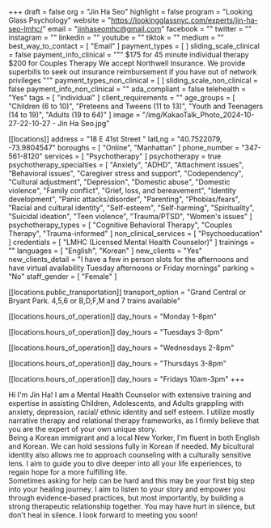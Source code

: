 +++
draft = false
org = "Jin Ha Seo"
highlight = false
program = "Looking Glass Psychology"
website = "https://lookingglassnyc.com/experts/jin-ha-seo-lmhc/"
email = "jinhaseomhc@gmail.com"
facebook = ""
twitter = ""
instagram = ""
linkedin = ""
youtube = ""
tiktok = ""
medium = ""
best_way_to_contact = [ "Email" ]
payment_types = [ ]
sliding_scale_clinical = false
payment_info_clinical = """
$175 for 45 minute individual therapy $200 for Couples Therapy
We accept Northwell Insurance. 
We provide superbills to seek out insurance reimbursement if you have out of network privileges """
payment_types_non_clinical = [ ]
sliding_scale_non_clinical = false
payment_info_non_clinical = ""
ada_compliant = false
telehealth = "Yes"
tags = [ "individual" ]
client_requirements = ""
age_groups = [
  "Children (6 to 10)",
  "Preteens and Tweens (11 to 13)",
  "Youth and Teenagers (14 to 19)",
  "Adults (19 to 64)"
]
image = "/img/KakaoTalk_Photo_2024-10-27-22-10-27 - Jin Ha Seo.jpg"

[[locations]]
address = "18 E 41st Street "
latLng = "40.7522079, -73.9804547"
boroughs = [ "Online", "Manhattan" ]
phone_number = "347-561-8120"
services = [ "Psychotherapy" ]
psychotherapy = true
psychotherapy_specialties = [
  "Anxiety",
  "ADHD",
  "Attachment issues",
  "Behavioral issues",
  "Caregiver stress and support",
  "Codependency",
  "Cultural adjustment",
  "Depression",
  "Domestic abuse",
  "Domestic violence",
  "Family conflict",
  "Grief, loss, and bereavement",
  "Identity development",
  "Panic attacks/disorder",
  "Parenting",
  "Phobias/fears",
  "Racial and cultural identity",
  "Self-esteem",
  "Self-harming",
  "Spirituality",
  "Suicidal ideation",
  "Teen violence",
  "Trauma/PTSD",
  "Women's issues"
]
psychotherapy_types = [
  "Cognitive Behavioral Therapy",
  "Couples Therapy",
  "Trauma-informed"
]
non_clinical_services = [ "Psychoeducation" ]
credentials = [ "LMHC (Licensed Mental Health Counselor)" ]
trainings = ""
languages = [ "English", "Korean" ]
new_clients = "Yes"
new_clients_detail = "I have a few in person slots for the afternoons and have virtual availability Tuesday afternoons or Friday mornings"
parking = "No"
staff_gender = [ "Female" ]

  [[locations.public_transportation]]
  transport_option = "Grand Central or Bryant Park. 4,5,6 or B,D,F,M and 7 trains available"

  [[locations.hours_of_operation]]
  day_hours = "Monday 1-8pm"

  [[locations.hours_of_operation]]
  day_hours = "Tuesdays 3-8pm"

  [[locations.hours_of_operation]]
  day_hours = "Wednesdays 2-8pm"

  [[locations.hours_of_operation]]
  day_hours = "Thursdays 3-8pm"

  [[locations.hours_of_operation]]
  day_hours = "Fridays 10am-3pm"
+++


Hi I'm Jin Ha! I am a Mental Health Counselor with extensive training and expertise in assisting Children, Adolescents, and Adults grappling with anxiety, depression, racial/ ethnic identity and self esteem. I utilize mostly narrative therapy and relational therapy frameworks, as I firmly believe that you are the expert of your own unique story. <br>
Being a Korean immigrant and a local New Yorker, I'm fluent in both English and Korean. We can hold sessions fully in Korean if needed. My bicultural identity also allows me to approach counseling with a culturally sensitive lens. I aim to guide you to dive deeper into all your life experiences, to regain hope for a more fulfilling life. <br>
Sometimes asking for help can be hard and this may be your first big step into your healing journey. I aim to listen to your story and empower you through evidence-based practices, but most importantly, by building a strong therapeutic relationship together. You may have hurt in silence, but don't heal in silence. I look forward to meeting you soon! <br>
